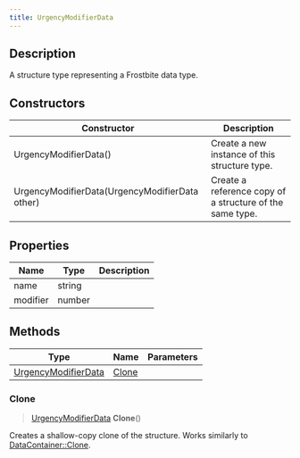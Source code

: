 ```yaml
---
title: UrgencyModifierData
---
```

## Description

A structure type representing a Frostbite data type.

## Constructors

| Constructor                                    | Description                                              |
| ---------------------------------------------- | -------------------------------------------------------- |
| UrgencyModifierData()                          | Create a new instance of this structure type.            |
| UrgencyModifierData(UrgencyModifierData other) | Create a reference copy of a structure of the same type. |

## Properties

| Name     | Type   | Description |
| -------- | ------ | ----------- |
| name     | string |             |
| modifier | number |             |

## Methods

| Type                                       | Name            | Parameters |
| ------------------------------------------ | --------------- | ---------- |
| [UrgencyModifierData](UrgencyModifierData) | [Clone](#clone) |            |

### Clone

> [UrgencyModifierData](UrgencyModifierData) **Clone**()

Creates a shallow-copy clone of the structure. Works similarly to [DataContainer::Clone](/vext/ref/shared/class/datacontainer#clone).
